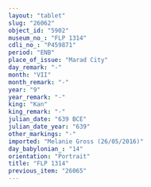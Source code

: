 ```yaml
---
layout: "tablet"
slug: "26062"
object_id: "5902"
museum_no_: "FLP 1314"
cdli_no_: "P459871"
period: "ENB"
place_of_issue: "Marad City"
day_remark: "-"
month: "VII"
month_remark: "-"
year: "9"
year_remark: "-"
king: "Kan"
king_remark: "-"
julian_date: "639 BCE"
julian_date_year: "639"
other_markings: "-"
imported: "Melanie Gross (26/05/2016)"
day_babylonian_: "14"
orientation: "Portrait"
title: "FLP 1314"
previous_item: "26065"
---
```

